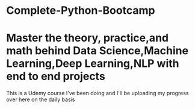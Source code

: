 # Complete-Python-Bootcamp
# Master the theory, practice,and math behind Data Science,Machine Learning,Deep Learning,NLP with end to end projects
This is a Udemy course I've been doing and I'll be uploading my progress over here on the daily basis
